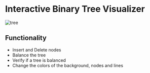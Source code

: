 # Interactive Binary Tree Visualizer
![tree](https://github.com/user-attachments/assets/131c4b37-bc9f-4212-9c33-a719e94dbb52)

## Functionality
- Insert and Delete nodes
- Balance the tree
- Verify if a tree is balanced
- Change the colors of the background, nodes and lines
